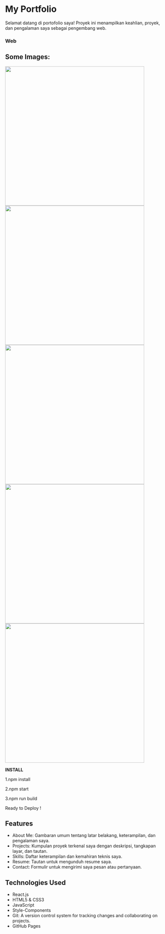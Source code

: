 # My Portfolio
Selamat datang di portofolio saya! Proyek ini menampilkan keahlian, proyek, dan pengalaman saya sebagai pengembang web.


### Web
## Some Images:
<img width="450px;" src="https://github.com/rishavchanda/rishav-chanda-portfolio/assets/64485885/0a33349f-262d-4720-afed-7afc0dfd85a5"/>
<img width="450px;" src="https://github.com/rishavchanda/rishav-chanda-portfolio/assets/64485885/92f2622f-0a7f-444a-8f60-6edeae7508dd"/>
<img width="450px;" src="https://github.com/rishavchanda/rishav-chanda-portfolio/assets/64485885/0e984e85-cbd9-487b-bf91-166009b39319"/>
<img width="450px;" src="https://github.com/rishavchanda/rishav-chanda-portfolio/assets/64485885/6ad7b63b-4c51-4c98-bd21-847e5d48d559"/>
<img width="450px;" src="https://github.com/rishavchanda/rishav-chanda-portfolio/assets/64485885/10647898-7154-434c-84e6-edee6679ca92"/>

 <b>INSTALL</b>
 <p>1.npm install</p>
<p>2.npm start</p>
 <p>3.npm run build</p> 
  <p>Ready to Deploy !</p>

 







## Features
- About Me: Gambaran umum tentang latar belakang, keterampilan, dan pengalaman saya.
- Projects: Kumpulan proyek terkenal saya dengan deskripsi, tangkapan layar, dan tautan.
- Skills: Daftar keterampilan dan kemahiran teknis saya.
- Resume: Tautan untuk mengunduh resume saya.
- Contact: Formulir untuk mengirimi saya pesan atau pertanyaan.

## Technologies Used
- React.js
- HTML5 & CSS3
- JavaScript
- Style-Components
- Git: A version control system for tracking changes and collaborating on projects.
- GitHub Pages



